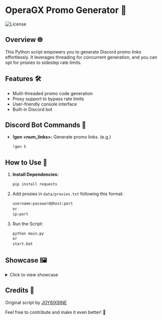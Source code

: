 # OperaGX Promo Generator 🚀

![License](https://img.shields.io/badge/license-MIT-blue)

## Overview 🌐

This Python script empowers you to generate Discord promo links effortlessly. It leverages threading for concurrent generation, and you can opt for proxies to sidestep rate limits.

## Features 🛠️

- Multi-threaded promo code generation
- Proxy support to bypass rate limits
- User-friendly console interface
- Built-in Discord bot

## Discord Bot Commands 🤖

- **!gen <num_links>:** Generate promo links. (e.g.)
   ```bash
   !gen 5
   ```

## How to Use 🚀

1. **Install Dependencies:**
   ```bash
   pip install requests
   ```
2. Add proxies in `data/proxies.txt` following this format:
   ```bash
   username:password@host:port
   or 
   ip:port
   ```
3. Run the Script:
   ```bash
   python main.py
   or 
   start.bat
   ```
## Showcase 🖼️
<details>
<summary>Click to view showcase</summary>
### In Progress
   
[![In Progress Promo]([showcase/Progress.png](https://github.com/iLxlo/opera-promo-gen/blob/main/Showcase/Finished.png))](https://github.com/iLxlo/opera-promo-gen/blob/main/Showcase/Finished.png)

### Finished Promo

![Finished Promo](showcase/Finished.png)

</details>


## Credits 👏
Original script by [JOY6IX9INE](https://github.com/JOY6IX9INE/)

Feel free to contribute and make it even better! 🚀
